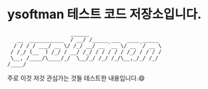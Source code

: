 # ysoftman 테스트 코드 저장소입니다.
```
                    ______
   __  ___________  / __/ /_____ ___  ____ _____
  / / / / ___/ __ \/ /_/ __/ __ `__ \/ __ `/ __ \
 / /_/ (__  ) /_/ / __/ /_/ / / / / / /_/ / / / /
 \__, /____/\____/_/  \__/_/ /_/ /_/\__,_/_/ /_/
/____/
```
주로 이것 저것 관심가는 것들 테스트한 내용입니다.:smile:
